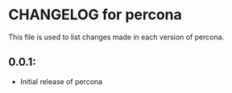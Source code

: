 # CHANGELOG for percona

This file is used to list changes made in each version of percona.

## 0.0.1:

* Initial release of percona
